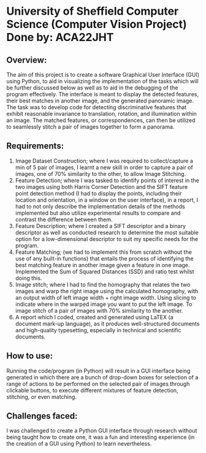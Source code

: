 # University of Sheffield Computer Science (Computer Vision Project) Done by: ACA22JHT

## Overview:
The aim of this project is to create a software Graphical User Interface (GUI) using Python, to aid in visualizing the implementation of the tasks which will be further discussed below as well as to aid in the debugging of the program effectively. The interface is meant to display the detected features, their best matches in another image, and the generated panoramic image. The task was to develop code for detecting discriminative features that exhibit reasonable invariance to translation, rotation, and illumination within an image. The matched features, or correspondences, can then be utilized to seamlessly stitch a pair of images together to form a panorama.

## Requirements:
1. Image Dataset Construction; where I was required to collect/capture a min of 5 pair of images, I learnt a new skill in order to capture a pair of images, one of 70% similarity to the other, to allow Image Stitching.
2. Feature Detection; where I was tasked to identify points of interest in the two images using both Harris Corner Detection and the SIFT feature point detection method (I had to display the points, including their location and orientation, in a window on the user interface), in a report, I had to not only describe the implementation details of the methods implemented but also utilize experimental results to compare and contrast the difference between them.
3. Feature Description; where I created a SIFT descriptor and a binary descriptor as well as conducted research to determine the most suitable option for a low-dimensional descriptor to suit my specific needs for the program.
4. Feature Matching; (we had to implement this from scratch without the use of any built-in functions) that entails the process of identifying the best matching feature in another image given a feature in one image. Implemented the Sum of Squared Distances (SSD) and ratio test whilst doing this.
5. Image stitch; where I had to find the homography that relates the two images and warp the right image using the calculated homography, with an output width of left image width + right image width. Using slicing to indicate where in the warped image you want to put the left image. To image stitch of a pair of images with 70% similarity to the another.
6. A report which I coded, created and generated using LaTEX (a document mark-up language), as it produces well-structured documents and high-quality typesetting, especially in technical and scientific documents.

## How to use:
Running the code/program (in Python) will result in a GUI interface being generated in which there are a bunch of drop-down boxes for selection of a range of actions to be performed on the selected pair of images through clickable buttons, to execute different mixtures of feature detection, stitching, or even matching.

## Challenges faced:
I was challenged to create a Python GUI interface through research without being taught how to create one, it was a fun and interesting experience (in the creation of a GUI using Python) to learn nevertheless.
